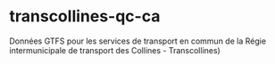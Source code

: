 # transcollines-qc-ca
 Données GTFS pour les services de transport en commun de la Régie intermunicipale de transport des Collines - Transcollines)
